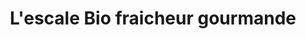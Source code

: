 ---
title: "L'escale Bio fraicheur gourmande"
url: /houdan/lescale-bio-fraicheur-gourmande/
shop: supermarché
---